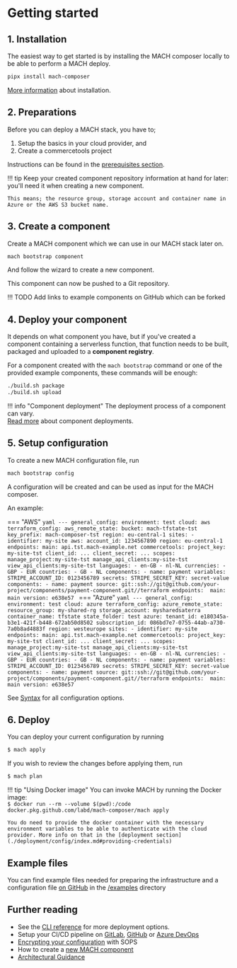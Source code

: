 # Getting started

## 1. Installation

The easiest way to get started is by installing the MACH composer locally to be able to perform a MACH deploy.

```bash
pipx install mach-composer
```

[More information](./workflow/environment.md#installing-the-cli) about installation.

## 2. Preparations

Before you can deploy a MACH stack, you have to;

1. Setup the basics in your cloud provider, and
2. Create a commercetools project

Instructions can be found in the [prerequisites section](./prerequisites/index.md).

!!! tip
    Keep your created component repository information at hand for later: you'll need it when creating a new component.

    This means; the resource group, storage account and container name in Azure or the AWS S3 bucket name.

## 3. Create a component

Create a MACH component which we can use in our MACH stack later on.

```bash
mach bootstrap component
```

And follow the wizard to create a new component.

This component can now be pushed to a Git repository.

!!! TODO
    Add links to example components on GitHub which can be forked

## 4. Deploy your component

It depends on what component you have, but if you've created a component containing a serverless function, that function needs to be built, packaged and uploaded to a **component registry**.

For a component created with the `mach bootstrap` command or one of the provided example components, these commands will be enough:

```bash
./build.sh package
./build.sh upload
```

!!! info "Component deployment"
    The deployment process of a component can vary.<br>
    [Read more](./deployment/components.md) about component deployments.

## 5. Setup configuration

To create a new MACH configuration file, run

```bash
mach bootstrap config
```

A configuration will be created and can be used as input for the MACH composer.

An example:

=== "AWS"
      ```yaml
      ---
      general_config:
        environment: test
        cloud: aws
        terraform_config:
          aws_remote_state:
            bucket: mach-tfstate-tst
              key_prefix: mach-composer-tst
              region: eu-central-1
      sites:
        - identifier: my-site
          aws:
            account_id: 1234567890
            region: eu-central-1
          endpoints:
            main: api.tst.mach-example.net
          commercetools:
            project_key: my-site-tst
            client_id: ...
            client_secret: ...
            scopes: manage_project:my-site-tst manage_api_clients:my-site-tst view_api_clients:my-site-tst
            languages:
              - en-GB
              - nl-NL
            currencies:
              - GBP
              - EUR
            countries:
              - GB
              - NL
          components:
            - name: payment
              variables:
                STRIPE_ACCOUNT_ID: 0123456789
              secrets:
                STRIPE_SECRET_KEY: secret-value
      components:
        - name: payment
          source: git::ssh://git@github.com/your-project/components/payment-component.git//terraform
          endpoints: 
            main: main
          version: e638e57
      ```
=== "Azure"
      ```yaml
      ---
      general_config:
        environment: test
        cloud: azure
        terraform_config:
          azure_remote_state:
            resource_group: my-shared-rg
            storage_account: mysharedsaterra
            container_name: tfstate
            state_folder: test
        azure:
          tenant_id: e180345a-b3e1-421f-b448-672ab50d8502
          subscription_id: 086bd7e7-0755-44ab-a730-7a0b8ad4883f
          region: westeurope
      sites:
        - identifier: my-site
          endpoints:
            main: api.tst.mach-example.net
          commercetools:
            project_key: my-site-tst
            client_id: ...
            client_secret: ...
            scopes: manage_project:my-site-tst manage_api_clients:my-site-tst view_api_clients:my-site-tst
            languages:
              - en-GB
              - nl-NL
            currencies:
              - GBP
              - EUR
            countries:
              - GB
              - NL
          components:
            - name: payment
              variables:
                STRIPE_ACCOUNT_ID: 0123456789
              secrets:
                STRIPE_SECRET_KEY: secret-value
      components:
        - name: payment
          source: git::ssh://git@github.com/your-project/components/payment-component.git//terraform
          endpoints: 
            main: main
          version: e638e57
      ```

See [Syntax](./syntax.md) for all configuration options.

## 6. Deploy

You can deploy your current configuration by running

```bash
$ mach apply
```

If you wish to review the changes before applying them, run

```bash
$ mach plan
```

!!! tip "Using Docker image"
    You can invoke MACH by running the Docker image:<br>
    `$ docker run --rm --volume $(pwd):/code docker.pkg.github.com/labd/mach-composer/mach apply`

    You do need to provide the docker container with the necessary environment variables to be able to authenticate with the cloud provider. More info on that in the [deployment section](./deployment/config/index.md#providing-credentials)


## Example files

You can find example files needed for preparing the infrastructure and a configuration file [on GitHub](https://github.com/labd/mach-composer/tree/master/examples/) in the [/examples](https://github.com/labd/mach-composer/tree/master/examples/) directory

## Further reading

- See the [CLI reference](./workflow/cli.md#apply) for more deployment options.
- Setup your CI/CD pipeline on [GitLab](./deployment/ci/gitlab.md), [GitHub](./deployment/ci/github.md) or [Azure DevOps](./deployment/ci/devops.md)
- [Encrypting your configuration](./security.md#encrypt-your-mach-configuration) with SOPS
- How to create a [new MACH component](./components/index.md)
- [Architectural Guidance](./guidance/index.md)


